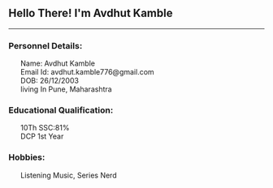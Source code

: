 <!DOCTYPE html>
<html lang="en">
<head>
</head>

<body >
   <h2>Hello There! I'm Avdhut Kamble</h2>
   
   <hr>
   <h3>
       Personnel Details:
   </h3>
   <ul style="list-style-type:none;" >
        <li>Name: Avdhut Kamble</li>
        <li>Email Id: avdhut.kamble776@gmail.com</li>
        <li>DOB: 26/12/2003</li>
        <li>living In Pune, Maharashtra</li>
   </ul>
   <h3>
       Educational Qualification:
   </h3>
   <ul style="list-style-type:none;"">
        <li>10Th SSC:81%</li>
        <li>DCP 1st Year</li>
   </ul>
   <h3>
       Hobbies:
   </h3>
   <ul style="list-style-type:none;" >
       <li>Listening Music, Series Nerd</li>
   </ul>

</body>
</html>
